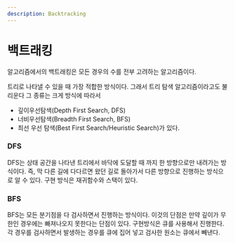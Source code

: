 ```yaml
---
description: Backtracking
---
```


# 백트래킹

알고리즘에서의 백트래킹은 모든 경우의 수를 전부 고려하는 알고리즘이다. 

트리로 나타낼 수 있을 때 가장 적합한 방식이다. 그래서 트리 탐색 알고리즘이라고도 불리운다 그 종류는 크게 방식에 따라서

* 깊이우선탐색\(Depth First Search, DFS\)
* 너비우선탐색\(Breadth First Search, BFS\)
* 최선 우선 탐색\(Best First Search/Heuristic Search\)가 있다.



### DFS

DFS는 상태 공간을 나타낸 트리에서 바닥에 도달할 때 까지 한 방향으로만 내려가는 방식이다. 즉, 막 다른 길에 다다르면 왔던 길로 돌아가서 다른 방향으로 진행하는 방식으로 알 수 있다. 구현 방식은 재귀함수와 스택이 있다.

### BFS

BFS는 모든 분기점을 다 검사하면서 진행하는 방식이다. 이것의 단점은 만약 깊이가 무한인 경우에는 빠져나오지 못한다는 단점이 있다. 구현방식은 큐를 사용해서 진행한다. 각 경우를 검사하면서 발생하는 경우를 큐에 집어 넣고 검사한 원소는 큐에서 빼낸다.

### 

